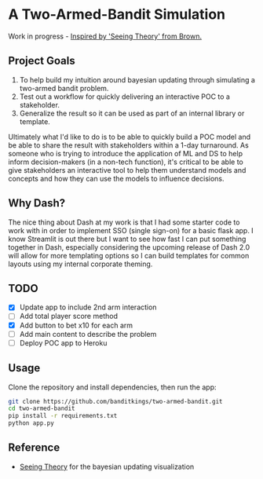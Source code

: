 # A Two-Armed-Bandit Simulation

Work in progress - [Inspired by 'Seeing Theory' from Brown.](https://seeing-theory.brown.edu/bayesian-inference/index.html)

## Project Goals

1. To help build my intuition around bayesian updating through simulating a two-armed bandit problem.
2. Test out a workflow for quickly delivering an interactive POC to a stakeholder.
3. Generalize the result so it can be used as part of an internal library or template.

Ultimately what I'd like to do is to be able to quickly build a POC model and be able to share the result with stakeholders within a 1-day turnaround. As someone who is trying to introduce the application of ML and DS to help inform decision-makers (in a non-tech function), it's critical to be able to give stakeholders an interactive tool to help them understand models and concepts and how they can use the models to influence decisions.

## Why Dash?

The nice thing about Dash at my work is that I had some starter code to work with in order to implement SSO (single sign-on) for a basic flask app. I know Streamlit is out there but I want to see how fast I can put something together in Dash, especially considering the upcoming release of Dash 2.0 will allow for more templating options so I can build templates for common layouts using my internal corporate theming.

## TODO

* [x] Update app to include 2nd arm interaction
* [ ] Add total player score method
* [x] Add button to bet x10 for each arm
* [ ] Add main content to describe the problem
* [ ] Deploy POC app to Heroku

## Usage

Clone the repository and install dependencies, then run the app:
```bash
git clone https://github.com/banditkings/two-armed-bandit.git
cd two-armed-bandit
pip install -r requirements.txt
python app.py
```

## Reference

* [Seeing Theory](https://seeing-theory.brown.edu/bayesian-inference/index.html) for the bayesian updating visualization